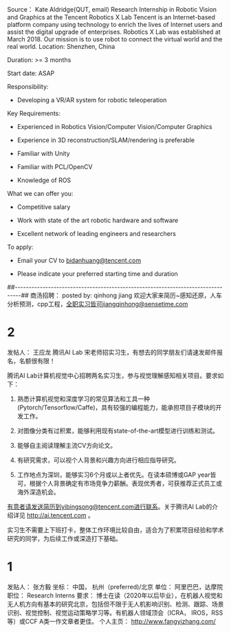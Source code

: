 






Source： Kate Aldridge(QUT, email)
Research Internship in Robotic Vision and Graphics at the Tencent Robotics X Lab
Tencent is an Internet-based platform company using technology to enrich the lives of Internet users and assist the digital upgrade of enterprises. Robotics X Lab was established at March 2018. Our mission is to use robot to connect the virtual world and the real world.
Location: Shenzhen, China

Duration: >= 3 months

Start date: ASAP

Responsibility:

- Developing a VR/AR system for robotic teleoperation

Key Requirements:

- Experienced in Robotics Vision/Computer Vision/Computer Graphics

- Experience in 3D reconstruction/SLAM/rendering is preferable

- Familiar with Unity

- Familiar with PCL/OpenCV

- Knowledge of ROS

What we can offer you:

-  Competitive salary

- Work with state of the art robotic hardware and software

- Excellent network of leading engineers and researchers

To apply:

- Email your CV to bidanhuang@tencent.com

- Please indicate your preferred starting time and duration


##--------------------------------------------------------------------------------##
商汤招聘：
posted by: qinhong jiang
欢迎大家来简历~感知还原，人车分析预测，cpp工程，全职实习皆可jiangqinhong@sensetime.com

# 2
发帖人： 王应龙
腾讯AI Lab 宋老师招实习生，有想去的同学朋友们请速发邮件报名，名额很有限！

腾讯AI Lab计算机视觉中心招聘两名实习生，参与视觉理解感知相关项目。要求如下：

1. 熟悉计算机视觉和深度学习的常见算法和工具一种(Pytorch/Tensorflow/Caffe)，具有较强的编程能力，能承担项目子模块的开发工作。

2. 对图像分类有过积累，能够利用现有state-of-the-art模型进行训练和测试。

3. 能够自主阅读理解主流CV方向论文。

4. 有研究需求，可以视个人背景和兴趣方向进行相应指导研究。

5. 工作地点为深圳，能够实习6个月或以上者优先。在读本硕博或GAP year皆可，根据个人背景确定有市场竞争力薪酬。表现优秀者，可获推荐正式员工或海外深造机会。

有意者请发送简历到yibingsong@tencent.com进行联系。关于腾讯AI Lab的介绍详见 http://ai.tencent.com 。

实习生不需要上下班打卡，整体工作环境比较自由，适合为了积累项目经验和学术研究的同学，为后续工作或深造打下基础。


# 1
发贴人： 张方毅
坐标： 中国， 杭州（preferred)/北京
单位： 阿里巴巴，达摩院
职位： Research Interns
要求： 博士在读（2020年以后毕业），在机器人视觉和无人机方向有基本的研究北京，包括但不限于无人机影响识别、检测、跟踪、场景识别、视觉控制、视觉运动策略学习等。有机器人领域顶会（ICRA， IROS，RSS等）或CCF A类一作文章者更佳。
个人主页： http://www.fangyizhang.com/
